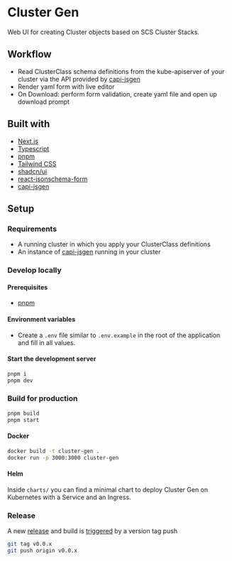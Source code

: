 # Cluster Gen

Web UI for creating Cluster objects based on SCS Cluster Stacks.

## Workflow

- Read ClusterClass schema definitions from the kube-apiserver of your cluster via the API provided by [capi-jsgen](https://github.com/SovereignCloudStack/capi-jsgen)
- Render yaml form with live editor
- On Download: perform form validation, create yaml file and open up download prompt

## Built with

- [Next.js](https://nextjs.org/)
- [Typescript](https://www.typescriptlang.org/)
- [pnpm](https://pnpm.io/)
- [Tailwind CSS](https://tailwindcss.com/)
- [shadcn/ui](https://ui.shadcn.com/)
- [react-jsonschema-form](https://github.com/rjsf-team/react-jsonschema-form)
- [capi-jsgen](https://github.com/SovereignCloudStack/capi-jsgen)

## Setup

### Requirements

- A running cluster in which you apply your ClusterClass definitions
- An instance of [capi-jsgen](https://github.com/SovereignCloudStack/capi-jsgen) running in your cluster

### Develop locally

#### Prerequisites

- [pnpm](https://pnpm.io/installation)

#### Environment variables

- Create a `.env` file similar to `.env.example` in the root of the application and fill in all values.

#### Start the development server

```bash
pnpm i
pnpm dev
```

### Build for production

```bash
pnpm build
pnpm start
```

#### Docker

```bash
docker build -t cluster-gen .
docker run -p 3000:3000 cluster-gen
```

#### Helm

Inside `charts/` you can find a minimal chart to deploy Cluster Gen on Kubernetes with a Service and an Ingress.

### Release

A new [release](https://github.com/SovereignCloudStack/cluster-gen/releases) and build is [triggered](https://github.com/SovereignCloudStack/cluster-gen/blob/main/.github/workflows/release.yml) by a version tag push

```bash
git tag v0.0.x
git push origin v0.0.x
```
